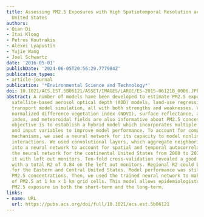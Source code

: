 ```yaml
---
title: Assessing PM2.5 Exposures with High Spatiotemporal Resolution across the Continental
  United States
authors:
- Qian Di
- Itai Kloog
- Petros Koutrakis
- Alexei Lyapustin
- Yujie Wang
- Joel Schwartz
date: '2016-05-01'
publishDate: '2024-06-05T20:56:29.777984Z'
publication_types:
- article-journal
publication: '*Environmental Science and Technology*'
doi: 10.1021/ACS.EST.5B06121/ASSET/IMAGES/LARGE/ES-2015-06121B_0006.JPEG
abstract: A number of models have been developed to estimate PM2.5 exposure, including
  satellite-based aerosol optical depth (AOD) models, land-use regression, or chemical
  transport model simulation, all with both strengths and weaknesses. Variables like
  normalized difference vegetation index (NDVI), surface reflectance, absorbing aerosol
  index, and meteoroidal fields are also informative about PM2.5 concentrations. Our
  objective is to establish a hybrid model which incorporates multiple approaches
  and input variables to improve model performance. To account for complex atmospheric
  mechanisms, we used a neural network for its capacity to model nonlinearity and
  interactions. We used convolutional layers, which aggregate neighboring information,
  into a neural network to account for spatial and temporal autocorrelation. We trained
  the neural network for the continental United States from 2000 to 2012 and tested
  it with left out monitors. Ten-fold cross-validation revealed a good model performance
  with a total R2 of 0.84 on the left out monitors. Regional R2 could be even higher
  for the Eastern and Central United States. Model performance was still good at low
  PM2.5 concentrations. Then, we used the trained neural network to make daily predictions
  of PM2.5 at 1 km × 1 km grid cells. This model allows epidemiologists to access
  PM2.5 exposure in both the short-term and the long-term.
links:
- name: URL
  url: https://pubs.acs.org/doi/full/10.1021/acs.est.5b06121
---
```


